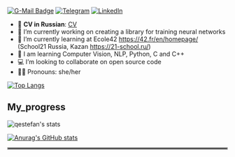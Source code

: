 [![G-Mail Badge](https://img.shields.io/badge/Gmail-D14836?style=for-the-badge&logo=gmail&logoColor=white)](mailto://lisyatnizza@gmail.com)
[![Telegram](https://img.shields.io/badge/Telegram-2CA5E0?style=for-the-badge&logo=telegram&logoColor=white)](https://t.me/yana_arcobaleno)
[![LinkedIn](https://img.shields.io/badge/linkedin-%230077B5.svg?style=for-the-badge&logo=linkedin&logoColor=white)](https://www.linkedin.com/in/yana-lysova)
- 📄 **CV in Russian**: [CV](https://cloud.mail.ru/public/ZHFF/wVbTKgMck)
- 🔭 I’m currently working on creating a library for training neural networks
- 🌱 I’m currently learning at Ecole42 https://42.fr/en/homepage/ (School21 Russia, Kazan https://21-school.ru/)
- 🐍 I am learning Computer Vision, NLP, Python, C and C++
- 💻 I’m looking to collaborate on open source code
- 👩🏼 Pronouns: she/her


[![Top Langs](https://github-readme-stats.vercel.app/api/top-langs/?username=venera111&exclude_repo=sql,statistics,customer_churn,tariff_analysis,research_on_the_reliability_of_borrowers,research_on_apartment_listings,rate_recommendation)](https://github.com/anuraghazra/github-readme-stats)

My_progress
---
![qestefan's stats]()


[![Anurag's GitHub stats](https://github-readme-stats.vercel.app/api?username=venera111&theme=material-palenight&show_icons=true)](https://github.com/anuraghazra/github-readme-stats)  
<hr style="border:2px solid gray"> </hr>

